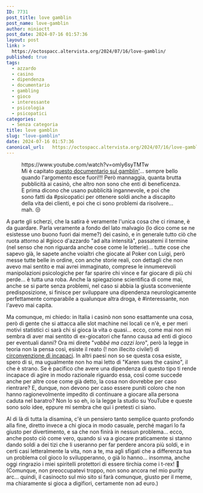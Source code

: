 ```yaml
---
ID: 7731
post_title: love gamblin
post_name: love-gamblin
author: minioctt
post_date: 2024-07-16 01:57:36
layout: post
link: >
  https://octospacc.altervista.org/2024/07/16/love-gamblin/
published: true
tags:
  - azzardo
  - casino
  - dipendenza
  - documentario
  - gambling
  - gioco
  - interessante
  - psicologia
  - psicopatici
categories:
  - Senza categoria
title: love gamblin
slug: "love-gamblin"
date: 2024-07-16 01:57:36
canonical_url:   https://octospacc.altervista.org/2024/07/16/love-gamblin/
---
```

<!-- wp:embed {"url":"https://www.youtube.com/watch?v=omly6syTMTw","type":"video","providerNameSlug":"youtube","responsive":true,"className":"wp-embed-aspect-16-9 wp-has-aspect-ratio"} -->
<figure class="wp-block-embed is-type-video is-provider-youtube wp-block-embed-youtube wp-embed-aspect-16-9 wp-has-aspect-ratio"><div class="wp-block-embed__wrapper">
https://www.youtube.com/watch?v=omly6syTMTw
</div><figcaption class="wp-element-caption">Mi è capitato <a href="https://www.youtube.com/watch?v=omly6syTMTw">questo documentario sul gamblin'</a>... sempre bello quando l'argomento esce fuori!!! Però mannaggia, quanta brutta pubblicità ai casinò, che altro non sono che enti di beneficenza. E prima dicono che usano pubblicità ingannevole, e poi che sono fatti da #psicopatici per ottenere soldi anche a discapito della vita dei clienti, e poi che ci sono problemi da risolvere... mah. 😒️</figcaption></figure>
<!-- /wp:embed -->

<!-- wp:paragraph -->
<p markdown="1"></p>
<!-- /wp:paragraph -->

<!-- wp:paragraph -->
<p markdown="1">A parte gli scherzi, che la satira è veramente l'unica cosa che ci rimane, è da guardare. Parla veramente a fondo del lato malvagio (lo dico come se ne esistesse uno buono fuori dai meme?) dei casinò, e in generale tutto ciò che ruota attorno al #gioco d'azzardo "ad alta intensità", passatemi il termine (nel senso che non riguarda anche cose come le lotterie)... tutte cose che sapevo già, le sapete anche voialtri che giocate al Poker con Luigi, però messe tutte belle in ordine, con anche storie reali, con dettagli che non avevo mai sentito e mai avrei immaginato, comprese le innumerevoli manipolazioni psicologiche per far sparire chi vince e far giocare di più chi perde... è tutta una roba. Anche la spiegazione scientifica di come mai, anche se si parte senza problemi, nel caso si abbia la giusta sconveniente predisposizione, si finisce per sviluppare una dipendenza neurologicamente perfettamente comparabile a qualunque altra droga, è #interessante, non l'avevo mai capita.</p>
<!-- /wp:paragraph -->

<!-- wp:paragraph -->
<p markdown="1">Ma comunque, mi chiedo: in Italia i casinò non sono esattamente una cosa, però di gente che si attacca alle slot machine nei locali ce n'è, e per meri motivi statistici ci sarà chi si gioca la vita o quasi... ecco, come mai non mi sembra di aver mai sentito di ex-giocatori che fanno causa ad enti di gioco per eventuali danni? Ora mi direte "<em>vabbé ma cazzi loro</em>", però la legge in teoria non la pensa così, esiste il reato (! non illecito civile!) di <a href="https://www.brocardi.it/codice-penale/libro-secondo/titolo-xiii/capo-ii/art643.html">circonvenzione di incapaci</a>. In altri paesi non so se questa cosa esiste, spero di si, ma ugualmente non ho mai letto di "Karen sues the casino", il che è strano. Se è pacifico che avere una dipendenza di questo tipo ti rende incapace di agire in modo razionale riguardo essa, così come succede anche per altre cose come già detto, la cosa non dovrebbe per caso rientrare? E, dunque, non devono per caso essere puniti coloro che non hanno ragionevolmente impedito di continuare a giocare alla persona caduta nel baratro? Non lo so eh, io la legge la studio su YouTube e queste sono solo idee, eppure mi sembra che qui i pretesti ci siano.</p>
<!-- /wp:paragraph -->

<!-- wp:paragraph -->
<p markdown="1">Al di là di tutta la disamina, c'è un pensiero tanto semplice quanto profondo alla fine, diretto invece a chi gioca in modo casuale, perché magari lo fa giusto per divertimento, e sa che non finirà in nessun problema... ecco, anche posto ciò come vero, quando si va a giocare praticamente si stanno dando soldi a dei tizi che li useranno per far perdere ancora più soldi, e in certi casi letteralmente la vita, non a te, ma agli sfigati che a differenza tua un problema col gioco lo svilupperanno, o già lo hanno... insomma, anche oggi ringrazio i miei spiritelli protettori di essere tirchia come i t-rex! 🙏️ (Comunque, non preoccupatevi troppo, non sono ancora nel mio purity arc... quindi, il casinocto sul mio sito si farà comunque, giusto per il meme, ma chiaramente si gioca a digifiori, certamente non ad euro.)</p>
<!-- /wp:paragraph -->